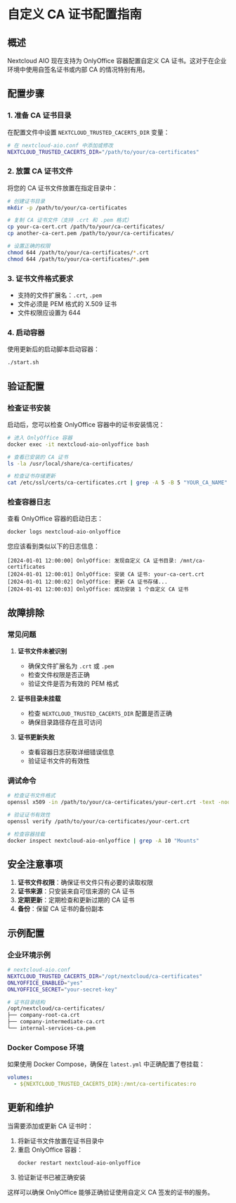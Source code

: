 # 自定义 CA 证书配置指南

## 概述

Nextcloud AIO 现在支持为 OnlyOffice 容器配置自定义 CA 证书。这对于在企业环境中使用自签名证书或内部 CA 的情况特别有用。

## 配置步骤

### 1. 准备 CA 证书目录

在配置文件中设置 `NEXTCLOUD_TRUSTED_CACERTS_DIR` 变量：

```bash
# 在 nextcloud-aio.conf 中添加或修改
NEXTCLOUD_TRUSTED_CACERTS_DIR="/path/to/your/ca-certificates"
```

### 2. 放置 CA 证书文件

将您的 CA 证书文件放置在指定目录中：

```bash
# 创建证书目录
mkdir -p /path/to/your/ca-certificates

# 复制 CA 证书文件（支持 .crt 和 .pem 格式）
cp your-ca-cert.crt /path/to/your/ca-certificates/
cp another-ca-cert.pem /path/to/your/ca-certificates/

# 设置正确的权限
chmod 644 /path/to/your/ca-certificates/*.crt
chmod 644 /path/to/your/ca-certificates/*.pem
```

### 3. 证书文件格式要求

- 支持的文件扩展名：`.crt`, `.pem`
- 文件必须是 PEM 格式的 X.509 证书
- 文件权限应设置为 644

### 4. 启动容器

使用更新后的启动脚本启动容器：

```bash
./start.sh
```

## 验证配置

### 检查证书安装

启动后，您可以检查 OnlyOffice 容器中的证书安装情况：

```bash
# 进入 OnlyOffice 容器
docker exec -it nextcloud-aio-onlyoffice bash

# 查看已安装的 CA 证书
ls -la /usr/local/share/ca-certificates/

# 检查证书存储更新
cat /etc/ssl/certs/ca-certificates.crt | grep -A 5 -B 5 "YOUR_CA_NAME"
```

### 检查容器日志

查看 OnlyOffice 容器的启动日志：

```bash
docker logs nextcloud-aio-onlyoffice
```

您应该看到类似以下的日志信息：
```
[2024-01-01 12:00:00] OnlyOffice: 发现自定义 CA 证书目录: /mnt/ca-certificates
[2024-01-01 12:00:01] OnlyOffice: 安装 CA 证书: your-ca-cert.crt
[2024-01-01 12:00:02] OnlyOffice: 更新 CA 证书存储...
[2024-01-01 12:00:03] OnlyOffice: 成功安装 1 个自定义 CA 证书
```

## 故障排除

### 常见问题

1. **证书文件未被识别**
   - 确保文件扩展名为 `.crt` 或 `.pem`
   - 检查文件权限是否正确
   - 验证文件是否为有效的 PEM 格式

2. **证书目录未挂载**
   - 检查 `NEXTCLOUD_TRUSTED_CACERTS_DIR` 配置是否正确
   - 确保目录路径存在且可访问

3. **证书更新失败**
   - 查看容器日志获取详细错误信息
   - 验证证书文件的有效性

### 调试命令

```bash
# 检查证书文件格式
openssl x509 -in /path/to/your/ca-certificates/your-cert.crt -text -noout

# 验证证书有效性
openssl verify /path/to/your/ca-certificates/your-cert.crt

# 检查容器挂载
docker inspect nextcloud-aio-onlyoffice | grep -A 10 "Mounts"
```

## 安全注意事项

1. **证书文件权限**：确保证书文件只有必要的读取权限
2. **证书来源**：只安装来自可信来源的 CA 证书
3. **定期更新**：定期检查和更新过期的 CA 证书
4. **备份**：保留 CA 证书的备份副本

## 示例配置

### 企业环境示例

```bash
# nextcloud-aio.conf
NEXTCLOUD_TRUSTED_CACERTS_DIR="/opt/nextcloud/ca-certificates"
ONLYOFFICE_ENABLED="yes"
ONLYOFFICE_SECRET="your-secret-key"

# 证书目录结构
/opt/nextcloud/ca-certificates/
├── company-root-ca.crt
├── company-intermediate-ca.crt
└── internal-services-ca.pem
```

### Docker Compose 环境

如果使用 Docker Compose，确保在 `latest.yml` 中正确配置了卷挂载：

```yaml
volumes:
  - ${NEXTCLOUD_TRUSTED_CACERTS_DIR}:/mnt/ca-certificates:ro
```

## 更新和维护

当需要添加或更新 CA 证书时：

1. 将新证书文件放置在证书目录中
2. 重启 OnlyOffice 容器：
   ```bash
   docker restart nextcloud-aio-onlyoffice
   ```
3. 验证新证书已被正确安装

这样可以确保 OnlyOffice 能够正确验证使用自定义 CA 签发的证书的服务。